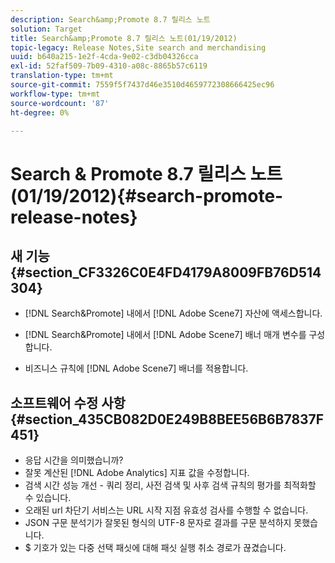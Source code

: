 ```yaml
---
description: Search&amp;Promote 8.7 릴리스 노트
solution: Target
title: Search&amp;Promote 8.7 릴리스 노트(01/19/2012)
topic-legacy: Release Notes,Site search and merchandising
uuid: b640a215-1e2f-4cda-9e02-c3db04326cca
exl-id: 52faf509-7b09-4310-a08c-8865b57c6119
translation-type: tm+mt
source-git-commit: 7559f5f7437d46e3510d4659772308666425ec96
workflow-type: tm+mt
source-wordcount: '87'
ht-degree: 0%

---
```


# Search &amp; Promote 8.7 릴리스 노트(01/19/2012){#search-promote-release-notes}

## 새 기능 {#section_CF3326C0E4FD4179A8009FB76D514304}

* [!DNL Search&Promote] 내에서 [!DNL Adobe Scene7] 자산에 액세스합니다.
* [!DNL Search&Promote] 내에서 [!DNL Adobe Scene7] 배너 매개 변수를 구성합니다.

* 비즈니스 규칙에 [!DNL Adobe Scene7] 배너를 적용합니다.

## 소프트웨어 수정 사항 {#section_435CB082D0E249B8BEE56B6B7837F451}

* 응답 시간을 의미했습니까?
* 잘못 계산된 [!DNL Adobe Analytics] 지표 값을 수정합니다.
* 검색 시간 성능 개선 - 쿼리 정리, 사전 검색 및 사후 검색 규칙의 평가를 최적화할 수 있습니다.
* 오래된 url 차단기 서비스는 URL 시작 지점 유효성 검사를 수행할 수 없습니다.
* JSON 구문 분석기가 잘못된 형식의 UTF-8 문자로 결과를 구문 분석하지 못했습니다.
* $ 기호가 있는 다중 선택 패싯에 대해 패싯 실행 취소 경로가 끊겼습니다.
